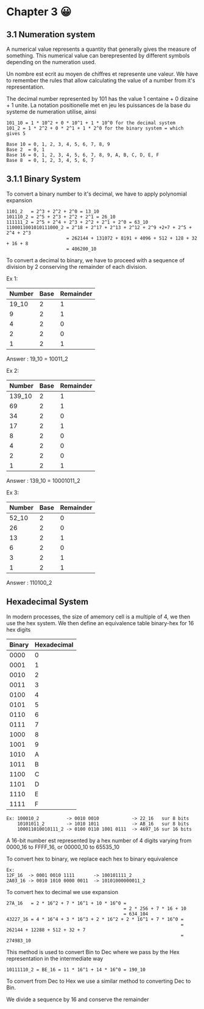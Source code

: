 # Chapter 3 :grinning:

## 3.1 Numeration system

A numerical value represents a quantity that generally gives the measure of something.
This numerical value can berepresented by different symbols depending on the numeration used. 

Un nombre est ecrit au moyen de chiffres et represente une valeur.
We have to remember the rules that allow calculating the value of a number from it's representation.

The decimal number represented by 101 has the value 1 centaine + 0 dizaine + 1 unite.
La notation positionelle met en jeu les puissances de la base du systeme de numeration utilise, ainsi

```
101_10 = 1 * 10^2 + 0 * 10^1 + 1 * 10^0 for the decimal system
101_2 = 1 * 2^2 + 0 * 2^1 + 1 * 2^0 for the binary system = which gives 5
```

```
Base 10 = 0, 1, 2, 3, 4, 5, 6, 7, 8, 9
Base 2  = 0, 1
Base 16 = 0, 1, 2, 3, 4, 5, 6, 7, 8, 9, A, B, C, D, E, F
Base 8  = 0, 1, 2, 3, 4, 5, 6, 7
```

## 3.1.1 Binary System

To convert a binary number to it's decimal, we have to apply polynomial expansion

```
1101_2   = 2^3 + 2^2 + 2^0 = 13_10
101110_2 = 2^5 + 2^3 + 2^2 + 2^1 = 26_10
111111_2 = 2^5 + 2^4 + 2^3 + 2^2 + 2^1 + 2^0 = 63_10
1100011001010111000_2 = 2^18 + 2^17 + 2^13 + 2^12 + 2^9 +2+7 + 2^5 + 2^4 + 2^3
                      = 262144 + 131072 + 8191 + 4096 + 512 + 128 + 32 + 16 + 8
                      = 406200_10
```

To convert a decimal to binary, we have to proceed with a sequence of division by 2 conserving the remainder of each division.


Ex 1: 

| Number | Base  | Remainder |
|---|---|---|
| 19_10 | 2 | 1 |
| 9 | 2 | 1 |
| 4 | 2 | 0 | 
| 2 | 2 | 0 |
| 1 | 2 | 1 |

Answer : 19_10 = 10011_2

Ex 2: 

| Number | Base  | Remainder |
|---|---|---|
| 139_10 | 2 | 1 |
| 69 | 2 | 1 |
| 34 | 2 | 0 | 
| 17 | 2 | 1 |
| 8 | 2 | 0 |
| 4 | 2 | 0 | 
| 2 | 2 | 0  |
| 1 | 2 | 1 |

Answer : 139_10 = 10001011_2

Ex 3:

| Number | Base  | Remainder |
|---|---|---|
| 52_10 | 2 | 0 |
| 26 | 2 | 0 |
| 13 | 2 | 1 | 
| 6 | 2 | 0 |
| 3 | 2 | 1 |
| 1 | 2 | 1 | 

Answer : 110100_2

## Hexadecimal System

In modern processes, the size of amemory cell is a multiple of 4, we then use the hex system.
We then define an equivalence table binary-hex for 16 hex digits 

| Binary | Hexadecimal |
|---|---|
| 0000 | 0 |
| 0001 | 1 |
| 0010 | 2 |
| 0011 | 3 |
| 0100 | 4 |
| 0101 | 5 |
| 0110 | 6 |
| 0111 | 7 |
| 1000 | 8 |
| 1001 | 9 |
| 1010 | A |
| 1011 | B |
| 1100 | C |
| 1101 | D |
| 1110 | E |
| 1111 | F |

```
Ex: 100010_2          -> 0010 0010            -> 22_16   sur 8 bits
    10101011_2        -> 1010 1011            -> AB_16   sur 8 bits
    100011010010111_2 -> 0100 0110 1001 0111  -> 4697_16 sur 16 bits
```

A 16-bit number est represented by a hex number of 4 digits varying from 0000_16 to FFFF_16, or 00000_10 to 65535_10

To convert hex to binary, we replace each hex to binary equivalence

```
Ex: 
12F_16  -> 0001 0010 1111       -> 100101111_2
2A03_16 -> 0010 1010 0000 0011  -> 10101000000011_2
```

To convert hex to decimal we use expansion

```
27A_16   = 2 * 16^2 + 7 * 16^1 + 10 * 16^0 =
                                           = 2 * 256 + 7 * 16 + 10 
                                           = 634_104
43227_16 = 4 * 16^4 + 3 * 16^3 + 2 * 16^2 + 2 * 16^1 + 7 * 16^0 =
                                                                = 262144 + 12288 + 512 + 32 + 7
                                                                = 274983_10
```

This method is used to convert Bin to Dec where we pass by the Hex representation in the intermediate way

```
10111110_2 = BE_16 = 11 * 16^1 + 14 * 16^0 = 190_10
```

To convert from Dec to Hex we use a similar method to converting Dec to Bin.

We divide a sequence by 16 and conserve the remainder

